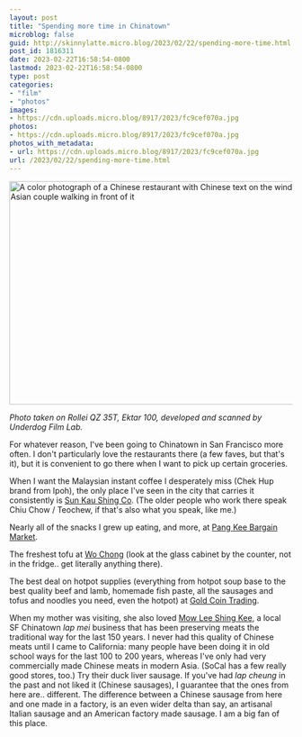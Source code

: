 ```yaml
---
layout: post
title: "Spending more time in Chinatown"
microblog: false
guid: http://skinnylatte.micro.blog/2023/02/22/spending-more-time.html
post_id: 1816311
date: 2023-02-22T16:58:54-0800
lastmod: 2023-02-22T16:58:54-0800
type: post
categories:
- "film"
- "photos"
images:
- https://cdn.uploads.micro.blog/8917/2023/fc9cef070a.jpg
photos:
- https://cdn.uploads.micro.blog/8917/2023/fc9cef070a.jpg
photos_with_metadata:
- url: https://cdn.uploads.micro.blog/8917/2023/fc9cef070a.jpg
url: /2023/02/22/spending-more-time.html
---
```

<img src="uploads/2023/fc9cef070a.jpg" width="600" height="397" alt="A color photograph of a Chinese restaurant with Chinese text on the windows, and an Asian couple walking in front of it" />

*Photo taken on Rollei QZ 35T, Ektar 100, developed and scanned by Underdog Film Lab.*

For whatever reason, I've been going to Chinatown in San Francisco more often. I don't particularly love the restaurants there (a few faves, but that's it), but it is convenient to go there when I want to pick up certain groceries.

When I want the Malaysian instant coffee I desperately miss (Chek Hup brand from Ipoh), the only place I've seen in the city that carries it consistently is [Sun Kau Shing Co](https://goo.gl/maps/Re9BfLXLiCHDxFv17). (The older people who work there speak Chiu Chow / Teochew, if that's also what you speak, like me.)

Nearly all of the snacks I grew up eating, and more, at [Pang Kee Bargain Market](https://goo.gl/maps/LHHbQXaRCds1vFSp6).

The freshest tofu at [Wo Chong](https://goo.gl/maps/AXbBDRvHuwpRKdnd8) (look at the glass cabinet by the counter, not in the fridge.. get literally anything there).

The best deal on hotpot supplies (everything from hotpot soup base to the best quality beef and lamb, homemade fish paste, all the sausages and tofus and noodles you need, even the hotpot) at [Gold Coin Trading](https://goo.gl/maps/yt6zq8hVd6cHTuQD8).

When my mother was visiting, she also loved [Mow Lee Shing Kee](https://goo.gl/maps/hy3qU1GWvGwwA3j19), a local SF Chinatown *lap mei* business that has been preserving meats the traditional way for the last 150 years. I never had this quality of Chinese meats until I came to California: many people have been doing it in old school ways for the last 100 to 200 years, whereas I've only had very commercially made Chinese meats in modern Asia. (SoCal has a few really good stores, too.) Try their duck liver sausage. If you've had *lap cheung* in the past and not liked it (Chinese sausages), I guarantee that the ones from here are.. different. The difference between a Chinese sausage from here and one made in a factory, is an even wider delta than say, an artisanal Italian sausage and an American factory made sausage. I am a big fan of this place.
